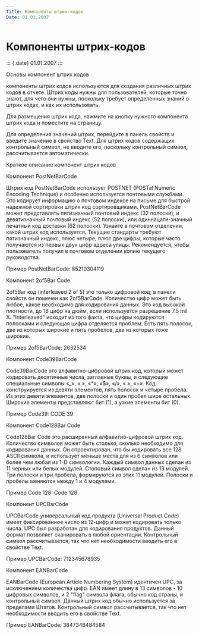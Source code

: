 ```yaml
---
Title: Компоненты штрих-кодов
Date: 01.01.2007
---
```



Компоненты штрих-кодов
======================

::: {.date}
01.01.2007
:::

Основы компонент штрих кодов

компоненты штрих кодов используются для создания различных штрих кодов в
отчете. Штрих коды нужны для пользователей, которые точно знают, для
чего они нужны, поскольку требует определенных знаний о штрих кодах, и
как их использовать.

Для размещения штрих кода, нажмите на кнопку нужного компонента штрих
кода и поместите на страницу.

Для определения значений штрих, перейдите в панель свойств и введите
значение в свойство Text. Для штрих кодов содержащих контрольный символ,
не вводите его, поскольку контрольный символ, рассчитывается
автоматически.

Краткое описание компонент штрих кодов

Компонент PostNetBarCode

Штрих код PostNetBarCode использует POSTNET (POSTal Numeric Encoding
Technique) и особенно используется почтовыми службами. Это кодирует
информацию о почтовом индексе на письме для быстрой надежной сортировки
штрих код сортировщиками. PostNetBarCode может представлять пятизначный
почтовый индекс (32 полоски), и девятизначный почтовый индекс (52
полоски), или одиннацати-значный печатный код доставки (62 полоски).
Узнайте в почтовом отделении, какой штрих код используется. Текущие
стандарты требуют пятизначный индекс, плюс четыре, плюс две цифры,
которые часто получаются из первых двух цифр адреса улицы.
Рекомендуется, чтобы пользователь получил в почтовом отделении копию
текущего руководства.

Пример PostNetBarCode: 85210304119

Компонент 2of5Bar Code

2of5Bar код (interleaved 2 of 5) это только цифровой код; в панели
свойств он помечен как 2of5BarCode. Количество цифр может быть любое,
какое необходимо для кодирования данных. Это код высокой плотности, до
18 цифр на дюйм, если используется разрешение 7.5 mil X. \"Interleaved\"
исходит из того факта, что цифры кодируются полосками и следующая цифра
отделяется проблем. Есть пять полосок, две из которых широкие и пять
пробелов, два из которых тоже широкие.

Пример 2of5BarCode: 2632534

Компонент Code39BarCode

Code39BarCode это алфавитно-цифровой штрих код, который может кодировать
десятичные числа, заглавные буквы, и следующие специальные символы «\_»,
«.», «*», «\$», «/», « », «+». Код конструируется из девяти элементов,
пять полосок и четыре пробела. Из этих девяти элементов, две полоски и
один пробел шире остальных. Широкие элементы представляют бит (1), а
узкие элементы бит (0).

Пример Code39: CODE 39

Компонент Code128Bar Code

Code128Bar Code это расширенный алфавитно-цифровой штрих код. Количество
символов может быть столько, сколько необходимо для кодирования данных.
Он спроектирован, что бы кодировать все 128 ASCII символа, и использует
меньше места для из 6 символов или более чем любая из 1-D символогии.
Каждый символ данных сделан из 11 черных или белых модулей. Стоповый
символ сделан из 13 модулей. Три полоски и три пробела, формируются из
этих 11 модулей. Полоски и пробелы меняются между 1 и 4 модулями.

Пример Code 128: Code 128

Компонент UPCBarCode

UPCBarCode универсальный код продукта (Universal Product Code) имеет
фиксированное число из 12-цифр и может кодировать только числа. UPC был
разработан для кодирования продуктов. Данный формат позволяет
сканировать в любой ориентации. Контрольный символ рассчитывается, так
что нет необходимости вводить его в свойстве Text.

Пример UPCBarCode: 712345678935

Компонент EANBarCode

EANBarCode (European Article Numbering System) идентичен UPC, за
исключением количества цифр. EAN имеет длину в 13 символов - 10 цифровых
символов, и 2 \"flag\" символа флага, обычно код страны, и контрольный
символ. Данный штрих код обычно используется за пределами Штатов.
Контрольный символ рассчитывается, так что нет необходимости вводить его
в свойстве Text.

Пример EANBarCode: 3847348484584
